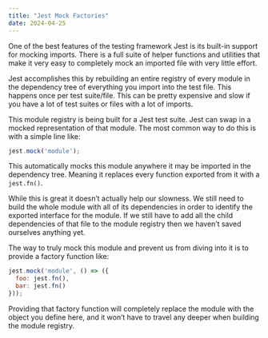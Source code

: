 ```yaml
---
title: "Jest Mock Factories"
date: 2024-04-25
---
```


One of the best features of the testing framework Jest is its built-in support 
for mocking imports. There is a full suite of helper functions and utilities that 
make it very easy to completely mock an imported file with very little effort.

Jest accomplishes this by rebuilding an entire registry of every module in the 
dependency tree of everything you import into the test file. This happens once 
per test suite/file. This can be pretty expensive and slow if you have a lot of 
test suites or files with a lot of imports.

This module registry is being built for a Jest test suite. Jest can swap in a 
mocked representation of that module. The most common way to do this is 
with a simple line like:

```jsx
jest.mock('module');
```

This automatically mocks this module anywhere it may be imported in the 
dependency tree. Meaning it replaces every function exported from it with a 
`jest.fn()`.

While this is great it doesn’t actually help our slowness. We still need to build 
the whole module with all of its dependencies in order to identify the exported 
interface for the module. If we still have to add all the child dependencies of 
that file to the module registry then we haven’t saved ourselves anything yet.

The way to truly mock this module and prevent us from diving into it is to 
provide a factory function like:

```jsx
jest.mock('module', () => ({
  foo: jest.fn(),
  bar: jest.fn()
}));
```

Providing that factory function will completely replace the module with the 
object you define here, and it won’t have to travel any deeper when building 
the module registry.
